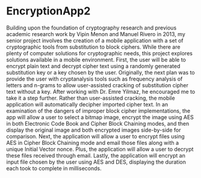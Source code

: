 # EncryptionApp2
Building upon the foundation of cryptography research and previous academic research work by Vipin Menon and Manuel Rivero in 2013, my senior project involves the creation of a mobile application with a set of cryptographic tools from substitution to block ciphers.  While there are plenty of computer solutions for cryptographic needs, this project explores solutions available in a mobile environment.  First, the user will be able to encrypt plain text and decrypt cipher text using a randomly generated substitution key or a key chosen by the user.  Originally, the next plan was to provide the user with cryptanalysis tools such as frequency analysis of letters and n-grams to allow user-assisted cracking of substitution cipher text without a key.  After working with Dr. Emre Yilmaz, he encouraged me to take it a step further.  Rather than user-assisted cracking, the mobile application will automatically decipher imported cipher text.  In an examination of the dangers of improper block cipher implementations, the app will allow a user to select a bitmap image, encrypt the image using AES in both Electronic Code Book and Cipher Block Chaining modes, and then display the original image and both encrypted images side-by-side for comparison.  Next, the application will allow a user to encrypt files using AES in Cipher Block Chaining mode and email those files along with a unique Initial Vector nonce.  Plus, the application will allow a user to decrypt these files received through email.  Lastly, the application will encrypt an input file chosen by the user using AES and DES, displaying the duration each took to complete in milliseconds.
